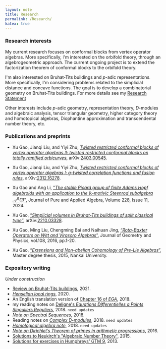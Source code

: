 ```yaml
---
layout: note
title: Research
permalink: /Research/
katex: true
---
```


### Research interests

My current research focuses on conformal blocks from vertex operator algebras. More specifically, I'm interested on the orbifold theory, through an algebrogeometric approach. The current ongoing project is to extend the factorization theorem of conformal blocks to the orbifold theory. 

I'm also interested on Bruhat-Tits buildings and $p$-adic representations. More specifically, I'm considering problems related to the simplicial distance and concave functions. The goal is to develop a combinatorial geometry on Bruhat-Tits buildings. For more details see my [Research Statement](/uploads/Research%20Statement.pdf)

Other interests include $p$-adic geometry, representation theory, $D$-modules and algebraic analysis, tensor triangular geometry, higher category theory and homotopical algebras, Diophantine approximation and transcendental number theory, etc.  

### Publications and preprints

- Xu Gao, Jianqi Liu, and Yiyi Zhu, [*Twisted restricted conformal blocks of vertex operator algebras II: twisted restricted conformal blocks on totally ramified orbicurves*](https://arxiv.org/abs/2403.00545), arXiv:[2403.00545](https://arxiv.org/abs/2403.00545).

- Xu Gao, Jianqi Liu, and Yiyi Zhu, [*Twisted restricted conformal blocks of vertex operator algebras I: $g$-twisted correlation functions and fusion rules*](https://arxiv.org/abs/2312.16278), arXiv:[2312.16278](https://arxiv.org/abs/2312.16278).

- Xu Gao and Ang Li, ["*The stable Picard group of finite Adams Hopf algebroids with an application to the $\mathbb{R}$-motivic Steenrod subalgebra $\mathcal{A}^{\mathbb{R}}(1)$*"](https://doi.org/10.1016/j.jpaa.2024.107732), Journal of Pure and Applied Algebra, Volume 228, Issue 11, 2024.

- Xu Gao, [“*Simplicial volumes in Bruhat-Tits buildings of split classical type*”](https://github.com/GauSyu/SmallNotes/blob/master/Simplicial%20volumes%20in%20Bruhat-Tits%20buildings%20of%20split%20classical%20types.pdf), arXiv:[2210.03328](https://arxiv.org/abs/2210.03328).

- Xu Gao, Ming Liu, Chengming Bai and Naihuan Jing, [“*Rota-Baxter Operators on Witt and Virasoro Algebras*”](https://doi.org/10.1016/j.geomphys.2016.06.007), Journal of Geometry and Physics, vol.108, 2016, pp.1-20.

- Xu Gao, [“*Extensions and Non-abelian Cohomology of Pre-Lie Algebras*”](https://github.com/GauSyu/Thesis/blob/master/CIM-GaoXu(2120120012).pdf), Master degree thesis, 2015, Nankai University.

### Expository writing

*Under construction*

- [Review on Bruhat-Tits buildings](https://github.com/GauSyu/SmallNotes/blob/master/Review%20on%20Bruhat-Tits%20buildings.pdf), 2021.
- [*Henselian local rings*](https://github.com/GauSyu/SmallNotes/blob/master/Henselization.pdf), 2020.
- An English translation version of [Chapter 16 of *EGA*](https://github.com/GauSyu/EGA-en/blob/master/EGA-IVch16.pdf), 2018.
- my reading notes on [Deligne's *Equations Differentielles a Points Singuliers Reguliers*](https://github.com/GauSyu/DeligneEqNotes/blob/master/Dictionnaire.pdf), 2018. `need updates`
- [*Note on Spectral Sequences*](https://github.com/GauSyu/Cohomology/blob/master/Spectral%20sequences.pdf), 2018.
- Reading notes on [*Complex $D$-modules*](https://github.com/GauSyu/D-modules/blob/master/ComplexDmod.pdf), 2018. `need updates`
- [*Homological algebra note*](https://github.com/GauSyu/Cohomology/blob/master/Homological_Algebra.pdf), 2018. `need updates`
- [*Note on Dirichlet’s Theorem of primes in arithmetic progressions*](https://github.com/GauSyu/SmallNotes/blob/master/Dirichlet.pdf), 2016.
- [Solutions to Neukirch's "Algebraic Number Theory"](https://github.com/GauSyu/ANT/blob/master/Solutions%20to%20Neukirch%20ANT.pdf), 2015. 
- [Solutions for exercises in Humphreys' GTM 9](https://github.com/GauSyu/Humphreys), 2013.
